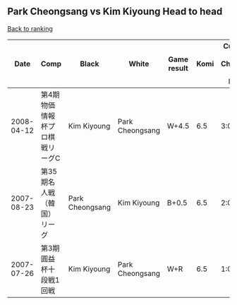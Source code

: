 ## Park Cheongsang vs Kim Kiyoung Head to head

[Back to ranking](../../index.md)




| **Date** | **Comp** | **Black** | **White** | **Game result** | **Komi** | **Cumulative Park Cheongsang vs Kim Kiyoung** | **Park Cheongsang streak** | **Kim Kiyoung streak** | 
| --- | --- | --- | --- | --- | --- | --- | --- | --- |
| 2008-04-12 | 第4期物価情報杯プロ棋戦リーグC | Kim Kiyoung | Park Cheongsang | W+4.5 | 6.5 | 3:0 | 3 | 0 | 
| 2007-08-23 | 第35期名人戦（韓国）リーグ | Park Cheongsang | Kim Kiyoung | B+0.5 | 6.5 | 2:0 | 2 | 0 | 
| 2007-07-26 | 第3期圓益杯十段戦1回戦 | Kim Kiyoung | Park Cheongsang | W+R | 6.5 | 1:0 | 1 | 0 |




